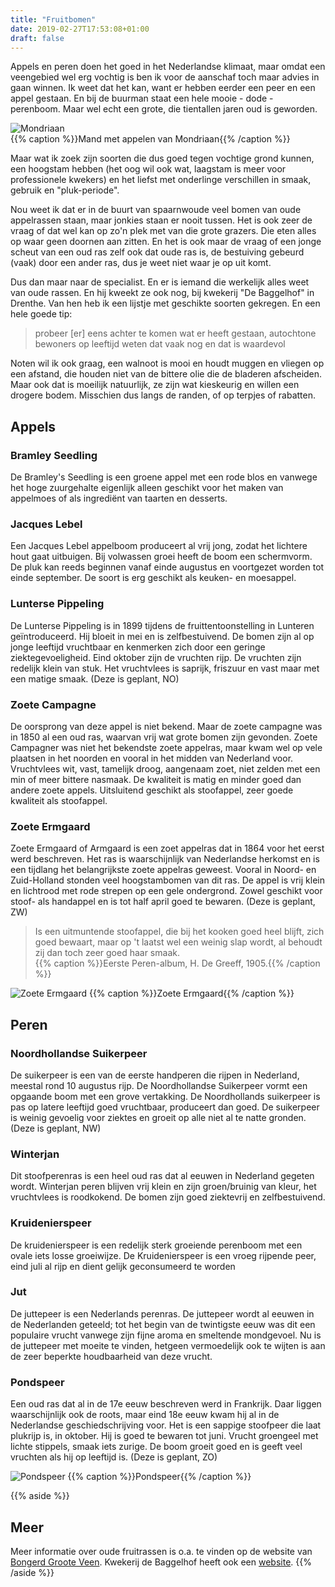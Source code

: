 ```yaml
---
title: "Fruitbomen"
date: 2019-02-27T17:53:08+01:00
draft: false
---
```


Appels en peren doen het goed in het Nederlandse klimaat, maar omdat een veengebied wel erg vochtig is ben ik 
voor de aanschaf toch maar advies in gaan winnen. Ik weet dat het kan, want er hebben eerder een peer en een appel gestaan. 
En bij de buurman staat een hele mooie - dode - perenboom. Maar wel echt een grote, die tientallen jaren oud is geworden. 

![Mondriaan](/images/mondriaan_appels.jpg)  
{{% caption %}}Mand met appelen van Mondriaan{{% /caption %}}  

Maar wat ik zoek zijn soorten die dus goed tegen vochtige grond kunnen, een hoogstam hebben (het oog wil ook wat, laagstam is 
meer voor professionele kwekers) en het liefst met onderlinge verschillen in smaak, gebruik en "pluk-periode".  

Nou weet ik dat er in de buurt van spaarnwoude veel bomen van oude appelrassen staan, maar jonkies staan er nooit tussen. 
Het is ook zeer de vraag of dat wel kan op zo'n plek met van die grote grazers. Die eten alles op waar geen doornen aan zitten. 
En het is ook maar de vraag of een jonge scheut van een oud ras zelf ook dat oude ras is, de bestuiving gebeurd (vaak) door
een ander ras, dus je weet niet waar je op uit komt.  

Dus dan maar naar de specialist. En er is iemand die werkelijk alles weet van oude rassen. En hij kweekt ze ook nog, bij 
kwekerij "De Baggelhof" in Drenthe. Van hen heb ik een lijstje met geschikte soorten gekregen. En een hele goede tip:  

> probeer [er] eens achter te komen wat er heeft gestaan,
> autochtone bewoners op leeftijd weten dat vaak nog en dat is waardevol

Noten wil ik ook graag, een walnoot is mooi en houdt muggen en vliegen op een afstand, die houden niet van de 
bittere olie die de bladeren afscheiden. Maar ook dat is moeilijk natuurlijk, ze zijn wat kieskeurig en willen een 
drogere bodem. Misschien dus langs de randen, of op terpjes of rabatten. 

## Appels

### Bramley Seedling

De Bramley's Seedling is een groene appel met een rode blos en vanwege het hoge zuurgehalte eigenlijk alleen geschikt voor het maken van appelmoes of als ingrediënt van taarten en desserts.

### Jacques Lebel

Een Jacques Lebel appelboom produceert al vrij jong, zodat het lichtere hout gaat uitbuigen. 
Bij volwassen groei heeft de boom een schermvorm. 
De pluk kan reeds beginnen vanaf einde augustus en voortgezet worden tot einde september. 
De soort is erg geschikt als keuken- en moesappel.

### Lunterse Pippeling

De Lunterse Pippeling is in 1899 tijdens de fruittentoonstelling in Lunteren geïntroduceerd. 
Hij bloeit in mei en is zelfbestuivend. 
De bomen zijn al op jonge leeftijd vruchtbaar en kenmerken zich door een geringe ziektegevoeligheid. 
Eind oktober zijn de vruchten rijp. 
De vruchten zijn redelijk klein van stuk. 
Het vruchtvlees is saprijk, friszuur en vast maar met een matige smaak. (Deze is geplant, NO)

### Zoete Campagne

De oorsprong van deze appel is niet bekend. Maar de zoete campagne was in 1850 al een oud ras, waarvan vrij wat grote bomen zijn gevonden. 
Zoete Campagner was niet het bekendste zoete appelras, maar kwam wel op vele plaatsen in het noorden en vooral in het midden van Nederland voor. Vruchtvlees wit, vast, tamelijk droog, aangenaam zoet, niet zelden met een min of meer bittere nasmaak. De kwaliteit is matig en minder goed dan andere zoete appels. Uitsluitend geschikt als stoofappel, zeer goede kwaliteit als stoofappel.

### Zoete Ermgaard

Zoete Ermgaard of Armgaard is een zoet appelras dat in 1864 voor het eerst werd beschreven. 
Het ras is waarschijnlijk van Nederlandse herkomst en is een tijdlang het belangrijkste zoete appelras geweest. 
Vooral in Noord- en Zuid-Holland stonden veel hoogstambomen van dit ras. 
De appel is vrij klein en lichtrood met rode strepen op een gele ondergrond. 
Zowel geschikt voor stoof- als handappel en is tot half april goed te bewaren. (Deze is geplant, ZW)

>Is een uitmuntende stoofappel, die bij het kooken goed heel blijft, zich goed bewaart, 
maar op 't laatst wel een weinig slap wordt, al behoudt zij dan toch zeer goed haar smaak.  
{{% caption %}}Eerste Peren-album, H. De Greeff, 1905.{{% /caption %}}

![Zoete Ermgaard](/images/zoete-ermgaard.jpg)
{{% caption %}}Zoete Ermgaard{{% /caption %}} 

## Peren

### Noordhollandse Suikerpeer

De suikerpeer is een van de eerste handperen die rijpen in Nederland, meestal rond 10 augustus rijp. 
De Noordhollandse Suikerpeer vormt een opgaande boom met een grove vertakking. 
De Noordhollands suikerpeer is pas op latere leeftijd goed vruchtbaar, produceert dan goed. 
De suikerpeer is weinig gevoelig voor ziektes en groeit op alle niet al te natte gronden. (Deze is geplant, NW)

### Winterjan

Dit stoofperenras is een heel oud ras dat al eeuwen in Nederland gegeten wordt. 
Winterjan peren blijven vrij klein en zijn groen/bruinig van kleur, het vruchtvlees is roodkokend. De bomen zijn goed ziektevrij en zelfbestuivend.

### Kruidenierspeer

De kruidenierspeer is een redelijk sterk groeiende perenboom met een ovale iets losse groeiwijze. 
De Kruidenierspeer is een vroeg rijpende peer, eind juli al rijp en dient gelijk geconsumeerd te worden

### Jut

De juttepeer is een Nederlands perenras. 
De juttepeer wordt al eeuwen in de Nederlanden geteeld; 
tot het begin van de twintigste eeuw was dit een populaire vrucht vanwege zijn fijne aroma en smeltende mondgevoel. 
Nu is de juttepeer met moeite te vinden, hetgeen vermoedelijk ook te wijten is aan de zeer beperkte houdbaarheid van deze vrucht.

### Pondspeer

Een oud ras dat al in de 17e eeuw beschreven werd in Frankrijk. Daar liggen waarschijnlijk ook de roots, maar eind 18e eeuw 
kwam hij al in de Nederlandse geschiedschrijving voor. Het is een sappige stoofpeer die laat plukrijp is, in oktober. 
Hij is goed te bewaren tot juni. Vrucht groengeel met lichte stippels, smaak iets zurige.
De boom groeit goed en is geeft veel vruchten als hij op leeftijd is. (Deze is geplant, ZO)

![Pondspeer](/images/pondspeer.jpg)
{{% caption %}}Pondspeer{{% /caption %}} 


{{% aside %}}
## Meer
Meer informatie over oude fruitrassen is o.a. te vinden op de website van [Bongerd Groote Veen](http://www.bongerdgrooteveen.nl/index.html). 
Kwekerij de Baggelhof heeft ook een [website](http://www.baggelhof.nl/).
{{% /aside %}}
